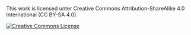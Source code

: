 This work is licensed unter Creative Commons Attribution-ShareAlike 4.0 International (CC BY-SA 4.0).

[![Creative Commons License](http://i.creativecommons.org/l/by-sa/4.0/88x31.png)](http://creativecommons.org/licenses/by-sa/4.0/)
